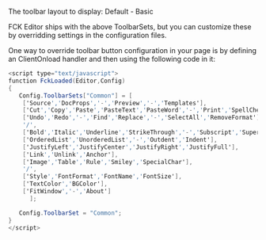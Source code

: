 ﻿The toolbar layout to display: Default - Basic

FCK Editor ships with the above ToolbarSets, but you can customize these by overridding settings in the configuration files.

One way to override toolbar button configuration in your page is by defining an ClientOnload handler and then using the following code in it:

```cs
<script type="text/javascript">
function FckLoaded(Editor,Config)
{
   Config.ToolbarSets["Common"] = [
	['Source','DocProps','-','Preview','-','Templates'],
	['Cut','Copy','Paste','PasteText','PasteWord','-','Print','SpellCheck'],
	['Undo','Redo','-','Find','Replace','-','SelectAll','RemoveFormat'],	
	'/',
	['Bold','Italic','Underline','StrikeThrough','-','Subscript','Superscript'],
	['OrderedList','UnorderedList','-','Outdent','Indent'],
	['JustifyLeft','JustifyCenter','JustifyRight','JustifyFull'],
	['Link','Unlink','Anchor'],
	['Image','Table','Rule','Smiley','SpecialChar'],
	'/',
	['Style','FontFormat','FontName','FontSize'],
	['TextColor','BGColor'],
	['FitWindow','-','About'] 
      ];

   Config.ToolbarSet = "Common";
}
</script>
```